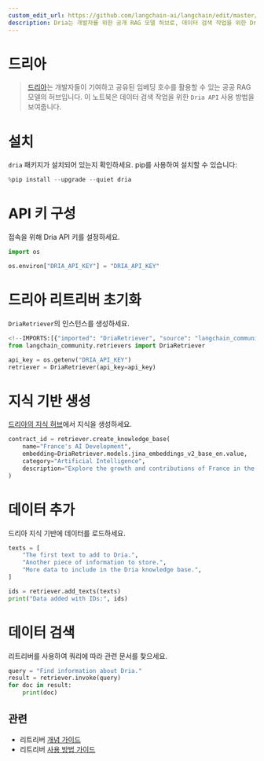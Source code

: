 ```yaml
---
custom_edit_url: https://github.com/langchain-ai/langchain/edit/master/docs/docs/integrations/retrievers/dria_index.ipynb
description: Dria는 개발자를 위한 공개 RAG 모델 허브로, 데이터 검색 작업을 위한 Dria API 사용법을 보여줍니다.
---
```


# 드리아

> [드리아](https://dria.co/)는 개발자들이 기여하고 공유된 임베딩 호수를 활용할 수 있는 공공 RAG 모델의 허브입니다. 이 노트북은 데이터 검색 작업을 위한 `Dria API` 사용 방법을 보여줍니다.

# 설치

`dria` 패키지가 설치되어 있는지 확인하세요. pip를 사용하여 설치할 수 있습니다:

```python
%pip install --upgrade --quiet dria
```


# API 키 구성

접속을 위해 Dria API 키를 설정하세요.

```python
import os

os.environ["DRIA_API_KEY"] = "DRIA_API_KEY"
```


# 드리아 리트리버 초기화

`DriaRetriever`의 인스턴스를 생성하세요.

```python
<!--IMPORTS:[{"imported": "DriaRetriever", "source": "langchain_community.retrievers", "docs": "https://api.python.langchain.com/en/latest/retrievers/langchain_community.retrievers.dria_index.DriaRetriever.html", "title": "Dria"}]-->
from langchain_community.retrievers import DriaRetriever

api_key = os.getenv("DRIA_API_KEY")
retriever = DriaRetriever(api_key=api_key)
```


# **지식 기반 생성**

[드리아의 지식 허브](https://dria.co/knowledge)에서 지식을 생성하세요.

```python
contract_id = retriever.create_knowledge_base(
    name="France's AI Development",
    embedding=DriaRetriever.models.jina_embeddings_v2_base_en.value,
    category="Artificial Intelligence",
    description="Explore the growth and contributions of France in the field of Artificial Intelligence.",
)
```


# 데이터 추가

드리아 지식 기반에 데이터를 로드하세요.

```python
texts = [
    "The first text to add to Dria.",
    "Another piece of information to store.",
    "More data to include in the Dria knowledge base.",
]

ids = retriever.add_texts(texts)
print("Data added with IDs:", ids)
```


# 데이터 검색

리트리버를 사용하여 쿼리에 따라 관련 문서를 찾으세요.

```python
query = "Find information about Dria."
result = retriever.invoke(query)
for doc in result:
    print(doc)
```


## 관련

- 리트리버 [개념 가이드](/docs/concepts/#retrievers)
- 리트리버 [사용 방법 가이드](/docs/how_to/#retrievers)